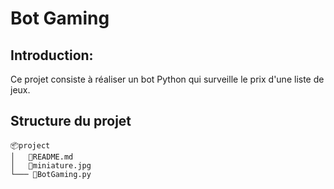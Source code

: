 # __Bot Gaming__

## Introduction: 
Ce projet consiste à réaliser un bot Python qui surveille le prix d'une liste de jeux.

## Structure du projet
```
📦project
│   📜README.md
│   📜miniature.jpg
└─── 📜BotGaming.py
```
